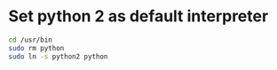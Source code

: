 # Set python 2 as default interpreter

```sh
cd /usr/bin
sudo rm python
sudo ln -s python2 python
```
